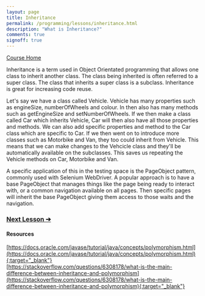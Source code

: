 ```yaml
---
layout: page
title: Inheritance
permalink: /programming/lessons/inheritance.html
description: "What is Inheritance?"
comments: true
signoff: true
---
```

[Course Home](../course)

Inheritance is a term used in Object Orientated programming that allows one class to inherit another class. The class being inherited is often referred to a super class. The class that inherits a super class is a subclass. Inheritance is great for increasing code reuse.

Let's say we have a class called Vehicle. Vehicle has many properties such as engineSize, numberOfWheels and colour. In then also has many methods such as getEngineSize and setNumberOfWheels. If we then make a class called Car which inherits Vehicle, Car will then also have all those properties and methods. We can also add specific properties and method to the Car class which are specific to Car. If we then went on to introduce more classes such as Motorbike and Van, they too could inherit from Vehicle. This means that we can make changes to the Vehcicle class and they'll be automatically available on the subclasses. This saves us repeating the Vehicle methods on Car, Motorbike and Van.

A specific application of this in the testing space is the PageObject pattern, commonly used with Selenium WebDriver. A popular approach is to have a base PageObject that manages things like the page being ready to interact with, or a common navigation available on all pages. Then specific pages will inherit the base PageObject giving them access to those waits and the navigation.

### [Next Lesson &#10132;](../lessons/polymorphism)

#### Resources
[https://docs.oracle.com/javase/tutorial/java/concepts/polymorphism.html](https://docs.oracle.com/javase/tutorial/java/concepts/polymorphism.html){:target="_blank"}  
[https://stackoverflow.com/questions/6308178/what-is-the-main-difference-between-inheritance-and-polymorphism](https://stackoverflow.com/questions/6308178/what-is-the-main-difference-between-inheritance-and-polymorphism){:target="_blank"}

